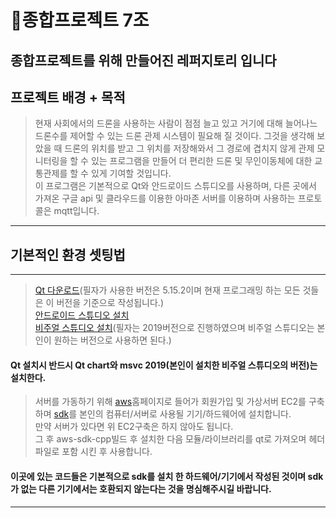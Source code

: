 # 🌈종합프로젝트 7조   

종합프로젝트를 위해 만들어진 레퍼지토리 입니다  
----------------
## 프로젝트 배경 + 목적
>현재 사회에서의 드론을 사용하는 사람이 점점 늘고 있고 거기에 대해 늘어나느 드론수를 제어할 수 있는 드론 관제 시스템이 필요해 질 것이다. 그것을 생각해 보았을 때 드론의 위치를 받고 그 위치를 저장해와서 그 경로에 겹치지 않게 관제 모니터링을 할 수 있는 프로그램을 만들어 더 편리한 드론 및 무인이동체에 대한 교통관제를 할 수 있게 기여할 것입니다.  
>이 프로그램은 기본적으로 Qt와 안드로이드 스튜디오를 사용하며, 다른 곳에서 가져온 구글 api 및 클라우드를 이용한 아마존 서버를 이용하며 사용하는 프로토콜은 mqtt입니다.  
----------------
## 기본적인 환경 셋팅법
--------------
>[Qt 다운로드](https://www.qt.io/download)(필자가 사용한 버전은 5.15.2이며 현재 프로그래밍 하는 모든 것들은 이 버전을 기준으로 작성됩니다.)  
>[안드로이드 스튜디오 설치](https://developer.android.com/studio?hl=ko&gclsrc=aw.ds&gclid=CjwKCAjw7p6aBhBiEiwA83fGurLAt9bAn2gd_q->M7j7MqdHcVeZE54WhXfpIzDQcTi40DapoUSBb1xoClM8QAvD_BwE)  
>[비주얼 스튜디오 설치](https://visualstudio.microsoft.com/ko/downloads/)(필자는 2019버전으로 진행하였으며 비주얼 스튜디오는 본인이 원하는 버전으로 사용하면 된다.)  

#### Qt 설치시 반드시 Qt chart와 msvc 2019(본인이 설치한 비주얼 스튜디오의 버전)는 설치한다.  

>서버를 가동하기 위해 [aws](https://aws.amazon.com/ko/)홈페이지로 들어가 회원가입 및 가상서버 EC2를 구축하며 [sdk](https://aws.amazon.com/ko/sdk-for-cpp/)를 본인의 컴퓨터/서버로 사용될 기기/하드웨어에 설치합니다.  
>만약 서버가 있다면 위 EC2구축은 하지 않아도 됩니다.  
>그 후 aws-sdk-cpp빌드 후 설치한 다음 모듈/라이브러리를 qt로 가져오며 헤더파일로 포함 시킨 후 사용합니다.  
#### 이곳에 있는 코드들은 기본적으로 sdk를 설치 한 하드웨어/기기에서 작성된 것이며 sdk가 없는 다른 기기에서는 호환되지 않는다는 것을 명심해주시길 바랍니다.  
--------------------------------
